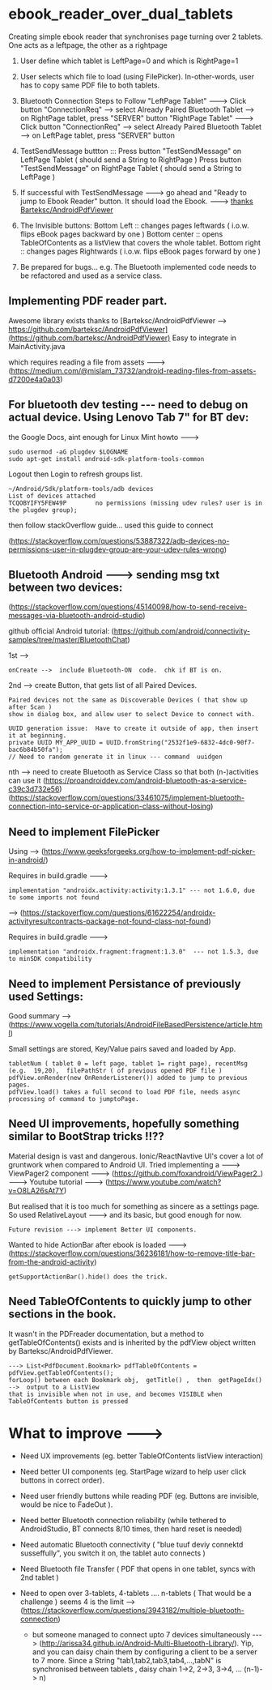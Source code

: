 # ebook_reader_over_dual_tablets
Creating simple ebook reader that synchronises page turning over 2 tablets.  One acts as a leftpage, the other as a rightpage

1. User define which tablet is LeftPage=0 and which is RightPage=1
2. User selects which file to load (using FilePicker).  In-other-words,  user has to copy same PDF file to both tablets.
3. Bluetooth Connection Steps to Follow
 "LeftPage Tablet" --->  Click button "ConnectionReq" --> select Already Paired Bluetooth Tablet --> on RightPage tablet, press  "SERVER" button
 "RightPage Tablet" ---> Click button "ConnectionReq" --> select Already Paired Bluetooth Tablet --> on LeftPage tablet, press  "SERVER" button
4. TestSendMessage buttton :::
Press button "TestSendMessage" on LeftPage Tablet ( should send a String to RightPage )
Press button "TestSendMessage" on RightPage Tablet ( should send a String to LeftPage )
5. If successful with TestSendMessage --->  go ahead and "Ready to jump to Ebook Reader" button.
It should load the Ebook.  --->  [thanks Barteksc/AndroidPdfViewer](https://github.com/barteksc/AndroidPdfViewer)

6.  The Invisible buttons:
Bottom Left ::  changes pages leftwards  ( i.o.w.  flips eBook pages backward by one )
Bottom center :: opens TableOfContents as a listView that covers the whole tablet.
Bottom right :: changes pages Rightwards ( i.o.w.  flips eBook pages forward by one )


7.  Be prepared for bugs... e.g. The Bluetooth implemented code needs to be refactored and used as a service class.


## Implementing PDF reader part.
Awesome library exists thanks to [Barteksc/AndroidPdfViewer --> https://github.com/barteksc/AndroidPdfViewer](https://github.com/barteksc/AndroidPdfViewer)
    Easy to integrate in MainActivity.java

which requires reading a file from assets ---> (https://medium.com/@mislam_73732/android-reading-files-from-assets-d7200e4a0a03)



## For bluetooth dev testing --- need to debug on actual device.  Using Lenovo Tab 7" for BT dev:
the Google Docs, aint enough for Linux Mint howto --->

    sudo usermod -aG plugdev $LOGNAME
    sudo apt-get install android-sdk-platform-tools-common

Logout then Login to refresh groups list.

    ~/Android/Sdk/platform-tools/adb devices
    List of devices attached
    TCQOBYIFY5FEW49P        no permissions (missing udev rules? user is in the plugdev group);

then follow stackOverflow guide...
used this guide to connect

(https://stackoverflow.com/questions/53887322/adb-devices-no-permissions-user-in-plugdev-group-are-your-udev-rules-wrong)

## Bluetooth Android --->  sending msg txt between two devices:
(https://stackoverflow.com/questions/45140098/how-to-send-receive-messages-via-bluetooth-android-studio)

github official Android tutorial:  (https://github.com/android/connectivity-samples/tree/master/BluetoothChat)

1st -->

    onCreate -->  include Bluetooth-ON  code.  chk if BT is on.

2nd -->  create Button, that gets list of all Paired Devices.

    Paired devices not the same as Discoverable Devices ( that show up after Scan )
    show in dialog box, and allow user to select Device to connect with.

    UUID generation issue:  Have to create it outside of app, then insert it at beginning.
    private UUID MY_APP_UUID = UUID.fromString("2532f1e9-6832-4dc0-90f7-bac6b84b50fa");
    // Need to random generate it in linux --- command  uuidgen

nth -->  need to create Bluetooth as Service Class so that both (n-)activities can use it
(https://proandroiddev.com/android-bluetooth-as-a-service-c39c3d732e56)
(https://stackoverflow.com/questions/33461075/implement-bluetooth-connection-into-service-or-application-class-without-losing)

## Need to implement FilePicker
Using --> (https://www.geeksforgeeks.org/how-to-implement-pdf-picker-in-android/)

Requires in build.gradle --->

    implementation "androidx.activity:activity:1.3.1" --- not 1.6.0, due to some imports not found
--> (https://stackoverflow.com/questions/61622254/androidx-activityresultcontracts-package-not-found-class-not-found)

Requires in build.gradle --->

    implementation "androidx.fragment:fragment:1.3.0"  --- not 1.5.3, due to minSDK compatibility

## Need to implement Persistance of previously used Settings:
Good summary --> (https://www.vogella.com/tutorials/AndroidFileBasedPersistence/article.html)

Small settings are stored, Key/Value pairs saved and loaded by App.

    tabletNum ( tablet 0 = left page, tablet 1= right page), recentMsg (e.g.  19,20),  filePathStr ( of previous opened PDF file )
    pdfView.onRender(new OnRenderListener()) added to jump to previous pages.
    pdfView.load() takes a full second to load PDF file, needs async processing of command to jumptoPage.

## Need UI improvements, hopefully something similar to BootStrap tricks !!??

Material design is vast and dangerous. Ionic/ReactNavtive UI's cover a lot of gruntwork when compared to Android UI.
Tried implementing a
---> ViewPager2 component ---> (https://github.com/foxandroid/ViewPager2_)
---> Youtube tutorial ---> (https://www.youtube.com/watch?v=O8LA26sAt7Y)

But realised that it is too much for something as sincere as a settings page.
So used RelativeLayout ---> and its basic, but good enough for now.

    Future revision ---> implement Better UI components.

Wanted to hide ActionBar after ebook is loaded ---> (https://stackoverflow.com/questions/36236181/how-to-remove-title-bar-from-the-android-activity)

    getSupportActionBar().hide() does the trick.

## Need TableOfContents to quickly jump to other sections in the book.
It wasn't in the PDFreader documentation, but a method to getTableOfContents() exists and is inherited by the pdfView object written by Barteksc/AndroidPdfViewer.

    ---> List<PdfDocument.Bookmark> pdfTableOfContents = pdfView.getTableOfContents();
    forLoop() between each Bookmark obj,  getTitle() ,  then  getPageIdx() -->  output to a ListView
    that is invisible when not in use, and becomes VISIBLE when TableOfContents button is pressed

# What to improve --->
* Need UX improvements (eg. better TableOfContents listView interaction)
* Need better UI components (eg. StartPage wizard to help user click buttons in correct order).
* Need user friendly buttons while reading PDF (eg. Buttons are invisible, would be nice to FadeOut ).
* Need better Bluetooth connection reliability (while tethered to AndroidStudio, BT connects 8/10 times, then hard reset is needed)
* Need automatic Bluetooth connectivity ( "blue tuuf deviy connektd susseffully",  you switch it on, the tablet auto connects )
* Need Bluetooth file Transfer ( PDF that opens in one tablet, syncs with 2nd tablet )

* Need to open over 3-tablets, 4-tablets .... n-tablets ( That would be a challenge ) seems 4 is the limit --> (https://stackoverflow.com/questions/3943182/multiple-bluetooth-connection)
  * but someone managed to connect upto 7 devices simultaneously ---> (http://arissa34.github.io/Android-Multi-Bluetooth-Library/). Yip, and you can daisy chain them by configuring a client to be a server to 7 more. Since a String "tab1,tab2,tab3,tab4,...,tabN" is synchronised between tablets , daisy chain 1->2,  2->3, 3->4, ... (n-1)-> n)

